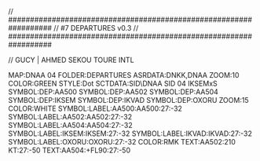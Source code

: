 // ##################################################################
//                 #7 DEPARTURES v0.3
// ##################################################################

// GUCY | AHMED SEKOU TOURE INTL

MAP:DNAA 04
FOLDER:DEPARTURES
ASRDATA:DNKK,DNAA
ZOOM:10
COLOR:GREEN
STYLE:Dot
SCTDATA:SID\DNAA SID 04 IKSEMxS
SYMBOL:DEP:AA500
SYMBOL:DEP:AA502
SYMBOL:DEP:AA504
SYMBOL:DEP:IKSEM
SYMBOL:DEP:IKVAD
SYMBOL:DEP:OXORU
ZOOM:15
COLOR:WHITE
SYMBOL:LABEL:AA500:AA500:27:-32
SYMBOL:LABEL:AA502:AA502:27:-32
SYMBOL:LABEL:AA504:AA504:27:-32
SYMBOL:LABEL:IKSEM:IKSEM:27:-32
SYMBOL:LABEL:IKVAD:IKVAD:27:-32
SYMBOL:LABEL:OXORU:OXORU:27:-32
COLOR:RMK
TEXT:AA502:210 KT:27:-50
TEXT:AA504:+FL90:27:-50
